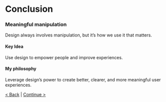 # Conclusion
### Meaningful manipulation
Design always involves manipulation, but it’s how we use it that matters.

#### Key Idea
Use design to empower people and improve experiences.

#### My philosophy
Leverage design’s power to create better, clearer, and more meaningful user experiences.

[< Back](/presentation/06.md) | 
[Continue >](/presentation/01.md)
